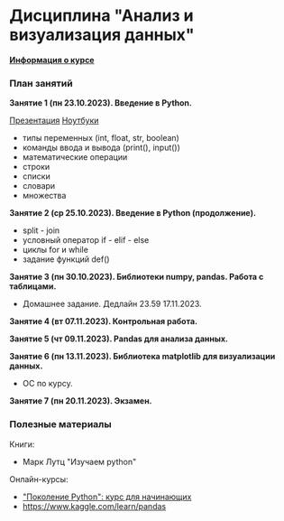 # Дисциплина "Анализ и визуализация данных"

[__Информация о курсе__](https://github.com/Bakibak/Python_CM/blob/main/Лекции/Организационная%20часть.pdf)

### План занятий

__Занятие 1 (пн 23.10.2023). Введение в Python.__

[Презентация](https://github.com/Bakibak/Python_CM/blob/main/Лекции/Введение%20в%20Python.pdf)
[Ноутбуки](https://github.com/Bakibak/Python_CM/tree/main/Ноутбуки/Семинар%201)
- типы переменных (int, float, str, boolean)
- команды ввода и вывода (print(), input())
- математические операции
- строки
- списки
- словари
- множества

__Занятие 2 (ср 25.10.2023). Введение в Python (продолжение).__

- split - join
- условный оператор if - elif - else
- циклы for и while
- задание функций def()
  
__Занятие 3 (пн 30.10.2023). Библиотеки numpy, pandas. Работа с таблицами.__
* Домашнее задание. Дедлайн 23.59 17.11.2023.             

__Занятие 4 (вт 07.11.2023). Контрольная работа.__

__Занятие 5 (чт 09.11.2023). Рandas для анализа данных.__

__Занятие 6 (пн 13.11.2023). Библиотека matplotlib для визуализации данных.__
* ОС по курсу.

__Занятие 7 (пн 20.11.2023). Экзамен.__



### Полезные материалы
Книги:
* Марк Лутц "Изучаем python"

Онлайн-курсы:
* ["Поколение Python": курс для начинающих](https://stepik.org/course/58852/syllabus)
* https://www.kaggle.com/learn/pandas
